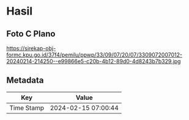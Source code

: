 # Hasil

## Foto C Plano

https://sirekap-obj-formc.kpu.go.id/37f4/pemilu/ppwp/33/09/07/20/07/3309072007012-20240214-214250--e99866e5-c20b-4b12-89d0-4d8243b7b329.jpg


## Metadata

| Key        | Value               |
| ---------- | ------------------- |
| Time Stamp | 2024-02-15 07:00:44 |



